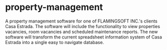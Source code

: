 # property-management
A property management software for one of FLAMINGSOFT INC.'s clients Casa Estrada. The software will include the functionality to view properties vacancies, room vacancies and scheduled maintenance reports. The new software will transform the current spreadsheet information system of Casa Estrada into a single easy to navigate database. 
